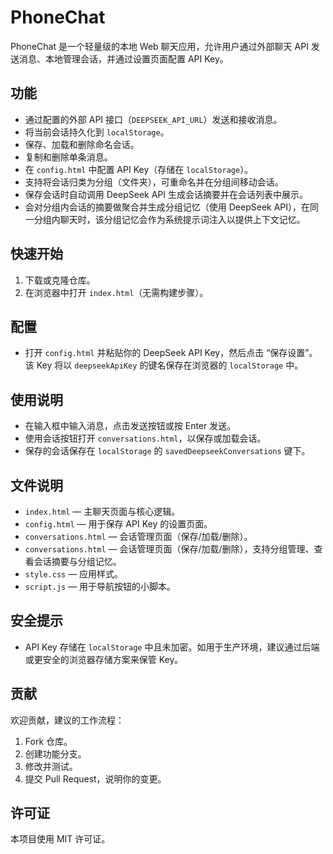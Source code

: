 # PhoneChat

PhoneChat 是一个轻量级的本地 Web 聊天应用，允许用户通过外部聊天 API 发送消息、本地管理会话，并通过设置页面配置 API Key。

## 功能

- 通过配置的外部 API 接口（`DEEPSEEK_API_URL`）发送和接收消息。
- 将当前会话持久化到 `localStorage`。
- 保存、加载和删除命名会话。
- 复制和删除单条消息。
- 在 `config.html` 中配置 API Key（存储在 `localStorage`）。
 - 支持将会话归类为分组（文件夹），可重命名并在分组间移动会话。
 - 保存会话时自动调用 DeepSeek API 生成会话摘要并在会话列表中展示。
 - 会对分组内会话的摘要做聚合并生成分组记忆（使用 DeepSeek API），在同一分组内聊天时，该分组记忆会作为系统提示词注入以提供上下文记忆。

## 快速开始

1. 下载或克隆仓库。
2. 在浏览器中打开 `index.html`（无需构建步骤）。

## 配置

- 打开 `config.html` 并粘贴你的 DeepSeek API Key，然后点击 “保存设置”。该 Key 将以 `deepseekApiKey` 的键名保存在浏览器的 `localStorage` 中。

## 使用说明

- 在输入框中输入消息，点击发送按钮或按 Enter 发送。
- 使用会话按钮打开 `conversations.html`，以保存或加载会话。
- 保存的会话保存在 `localStorage` 的 `savedDeepseekConversations` 键下。

## 文件说明

- `index.html` — 主聊天页面与核心逻辑。
- `config.html` — 用于保存 API Key 的设置页面。
- `conversations.html` — 会话管理页面（保存/加载/删除）。
 - `conversations.html` — 会话管理页面（保存/加载/删除），支持分组管理、查看会话摘要与分组记忆。
- `style.css` — 应用样式。
- `script.js` — 用于导航按钮的小脚本。

## 安全提示

- API Key 存储在 `localStorage` 中且未加密。如用于生产环境，建议通过后端或更安全的浏览器存储方案来保管 Key。

## 贡献

欢迎贡献，建议的工作流程：

1. Fork 仓库。
2. 创建功能分支。
3. 修改并测试。
4. 提交 Pull Request，说明你的变更。

## 许可证

本项目使用 MIT 许可证。
